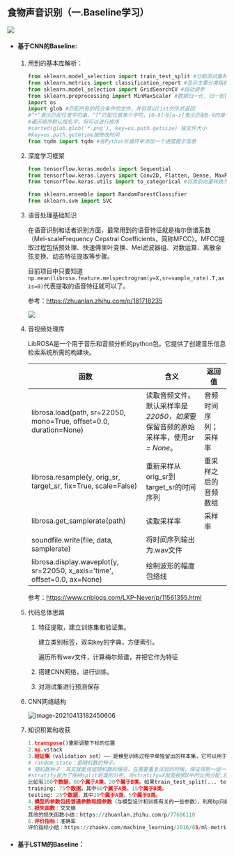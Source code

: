 ## 食物声音识别（一.Baseline学习）

![](https://pic4.zhimg.com/80/dd6786b56762f1257060e2956bf1c825_1440w.jpg?source=1940ef5c)

- #### 基于CNN的Baseline:

  1. 用到的基本库解析：

     ```python
     from sklearn.model_selection import train_test_split #分割测试集和训练集
     from sklearn.metrics import classification_report #显示主要分类指标的报告．显示每个类的精确度，召回率，F1值等信息
     from sklearn.model_selection import GridSearchCV #自动调参
     from sklearn.preprocessing import MinMaxScaler #数据归一化，归一到[0,1]
     import os
     import glob #匹配所有的符合条件的文件，并将其以list的形式返回
     #“*”表示匹配任意字符串，“?”匹配任意单个字符，[0-9]与[a-z]表示匹配0-9的单个数字与a-z的单个字符。
     #遍历顺序默认按名字，但可以进行排序
     #sorted(glob.glob('*.png'), key=os.path.getsize) 按文件大小
     #key=os.path.getmtime按修改时间
     from tqdm import tqdm #在Python长循环中添加一个进度提示信息
     ```

  2. 深度学习框架

     ```python
     from tensorflow.keras.models import Sequential
     from tensorflow.keras.layers import Conv2D, Flatten, Dense, MaxPool2D, Dropout
     from tensorflow.keras.utils import to_categorical #将类别向量转换为二进制（只有0和1）的矩阵类型表示
     
     from sklearn.ensemble import RandomForestClassifier
     from sklearn.svm import SVC
     ```

  3. 语音处理基础知识

     ​	在语音识别和话者识别方面，最常用到的语音特征就是梅尔倒谱系数（Mel-scaleFrequency Cepstral Coefficients，简称MFCC）。MFCC提取过程包括预处理、快速傅里叶变换、Mei滤波器组、对数运算、离散余弦变换、动态特征提取等步骤。

     ​	目前项目中只要知道`np.mean(librosa.feature.melspectrogram(y=X,sr=sample_rate).T,axis=0)`代表提取的语音特征就可以了。

     参考：https://zhuanlan.zhihu.com/p/181718235

     ![](https://pic3.zhimg.com/80/v2-ce1e7a7949c3ad0ad23e109779b916be_1440w.jpg)

  4. 音视频处理库

     LibROSA是一个用于音乐和音频分析的python包。它提供了创建音乐信息检索系统所需的构建块。

     | 函数                                                         | 含义                                                         | 返回值               |
     | ------------------------------------------------------------ | ------------------------------------------------------------ | -------------------- |
     | librosa.load(path, sr=22050, mono=True, offset=0.0, duration=None) | 读取音频文件。默认采样率是*22050，如果*要保留音频的原始采样率，使用*sr = None*。 | 音频时间序列；采样率 |
     | librosa.resample(y, orig_sr, target_sr, fix=True, scale=False) | 重新采样从orig_sr到target_sr的时间序列                       | 重采样之后的音频数组 |
     | librosa.get_samplerate(path)                                 | 读取采样率                                                   | 采样率               |
     | soundfile.write(file, data, samplerate)                      | 将时间序列输出为.wav文件                                     |                      |
     | librosa.display.waveplot(y, sr=22050, x_axis='time', offset=0.0, ax=None) | 绘制波形的幅度包络线                                         |                      |

     参考：https://www.cnblogs.com/LXP-Never/p/11561355.html

  5. 代码总体思路

     1. 特征提取，建立训练集和验证集。

        建立类别标签，双向key的字典，方便索引。

        遍历所有wav文件，计算梅尔频谱，并把它作为特征

     2. 搭建CNN网络，进行训练。

     3. 对测试集进行预测保存

  6. CNN网络结构

     ![image-20210413182450606](http://ww1.sinaimg.cn/large/005IQUPRly1gpian5kx1jj32zs1mce7o.jpg)

  7. 知识积累和收获

     ```python
     1.transpose()重新调整下标的位置
     2.np.vstack
     3.验证集（validation set）—— 是模型训练过程中单独留出的样本集，它可以用于调整模型的超参数和用于对模型的能力进行初步评估。可以在样本集中分离出来：X_train,X_test, y_train, y_test = train_test_split(train_data,train_target,test_size=0.4, random_state=0, stratify=Y)
     # random_state：是随机数的种子。
     # 随机数种子：其实就是该组随机数的编号，在需要重复试验的时候，保证得到一组一样的随机数。比如你每次都填1，其他参数一样的情况下你得到的随机数组是一样的。但填0或不填，每次都会不一样。
     #stratify是为了保持split前类的分布。将stratify=X就是按照X中的比例分配,将stratify=y就是按照y中的比例分配
     比如有100个数据，80个属于A类，20个属于B类。如果train_test_split(... test_size=0.25, stratify = y_all), 那么split之后数据如下： 
     training: 75个数据，其中60个属于A类，15个属于B类。 
     testing: 25个数据，其中20个属于A类，5个属于B类。 
     4.模型的参数包括普通参数和超参数（与模型设计和训练有关的一些参数），利用bp只能训练普通参数，而无法“训练”模型的超参数，因此，我们设置了验证集，通过验证集的效果进行反馈，根据效果看是否需要终止当前的模型训练，更改超参之后再训练，最终得到最优的模型！
     5.损失函数：交叉熵
     其他的损失函数小结：https://zhuanlan.zhihu.com/p/77686118
     6.评价指标：准确率
     评价指标小结：https://zhaokv.com/machine_learning/2016/03/ml-metric.html
     ```

- #### 基于LSTM的Baseline：